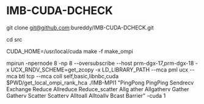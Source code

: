 # IMB-CUDA-DCHECK

git clone git@github.com:bureddy/IMB-CUDA-DCHECK.git

cd src

CUDA_HOME=/usr/local/cuda make -f make_ompi

mpirun -npernode 8 -np 8 --oversubscribe --host prm-dgx-17,prm-dgx-18 -x UCX_RNDV_SCHEME=get_zcopy -x LD_LIBRARY_PATH --mca pml ucx --mca btl tcp --mca coll self,basic,libnbc,cuda $PWD/get_local_ompi_rank_hca ./IMB-MPI1 "PingPong PingPing Sendrecv Exchange Reduce Allreduce Reduce_scatter Allg
ather Allgatherv Gather Gatherv Scatter Scatterv Alltoall Alltoallv Bcast Barrier" -cuda 1
